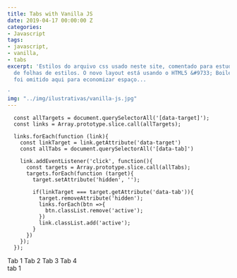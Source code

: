 ```yaml
---
title: Tabs with Vanilla JS
date: 2019-04-17 00:00:00 Z
categories:
- Javascript
tags:
- javascript,
- vanilla,
- tabs
excerpt: 'Estilos do arquivo css usado neste site, comentado para estudo da linguagem
  de folhas de estilos. O novo layout está usando o HTML5 &#9733; Boilerplate, que
  foi omitido aqui para economizar espaço...

'
img: "../img/ilustrativas/vanilla-js.jpg"
---
```


```javacript
  const allTargets = document.querySelectorAll('[data-target]');
  const links = Array.prototype.slice.call(allTargets);

  links.forEach(function (link){
    const linkTarget = link.getAttribute('data-target')
    const allTabs = document.querySelectorAll('[data-tab]')

    link.addEventListener('click', function(){
      const targets = Array.prototype.slice.call(allTabs);      
      targets.forEach(function (target){
        target.setAttribute('hidden', '');

        if(linkTarget === target.getAttribute('data-tab')){
          target.removeAttribute('hidden');
          links.forEach(btn =>{
            btn.classList.remove('active');
          })
          link.classList.add('active');
        }
      })
    });
  });
```
<div data-grid="small-spacing row">
    <a data-btn data-target="tab-1" class="active">Tab 1</a>
    <a data-btn data-target="tab-2" class="">Tab 2</a>
    <a data-btn data-target="tab-3" class="">Tab 3</a>
    <a data-btn data-target="tab-4" class="">Tab 4</a>
</div>
<section>
    <div data-tab="tab-1">tab 1</div>
    <div data-tab="tab-2" hidden>tab 2</div>
    <div data-tab="tab-3" hidden>tab 3</div>
    <div data-tab="tab-4" hidden>tab 4</div>
</section>